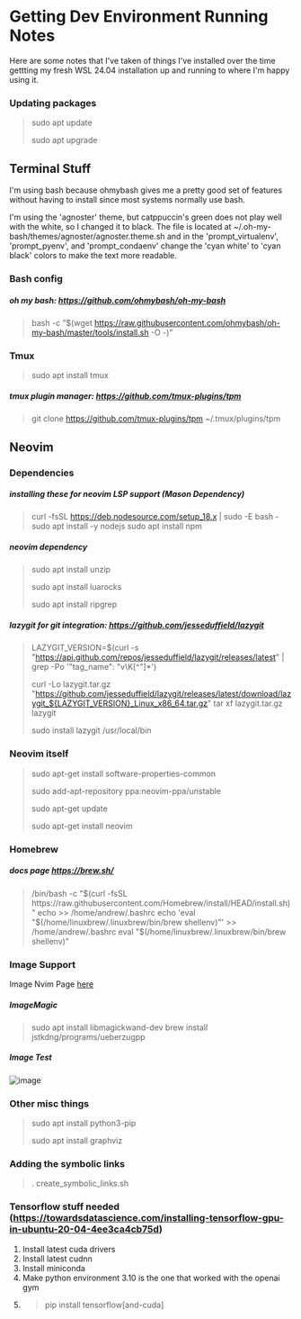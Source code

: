 # Getting Dev Environment Running Notes

Here are some notes that I've taken of things I've installed over the time gettting my fresh WSL 24.04 installation up and running to where I'm happy using it.

### Updating packages
> sudo apt update
>
> sudo apt upgrade

## Terminal Stuff
I'm using bash because ohmybash gives me a pretty good set of features without having to install since most systems normally use bash.

I'm using the 'agnoster' theme, but catppuccin's green does not play well with the white, so I changed it to black. The file is located at ~/.oh-my-bash/themes/agnoster/agnoster.theme.sh and in the 'prompt_virtualenv', 'prompt_pyenv', and 'prompt_condaenv' change the 'cyan white' to 'cyan black' colors to make the text more readable.

### Bash config
##### oh my bash: https://github.com/ohmybash/oh-my-bash
> bash -c "$(wget https://raw.githubusercontent.com/ohmybash/oh-my-bash/master/tools/install.sh -O -)"

### Tmux
> sudo apt install tmux

##### tmux plugin manager: https://github.com/tmux-plugins/tpm
> git clone https://github.com/tmux-plugins/tpm ~/.tmux/plugins/tpm

## Neovim

### Dependencies
##### installing these for neovim LSP support (Mason Dependency)
> curl -fsSL https://deb.nodesource.com/setup_18.x | sudo -E bash -
> sudo apt install -y nodejs
> sudo apt install npm

##### neovim dependency
> sudo apt install unzip
>
> sudo apt install luarocks
>
> sudo apt install ripgrep

##### lazygit for git integration: https://github.com/jesseduffield/lazygit
> LAZYGIT_VERSION=$(curl -s "https://api.github.com/repos/jesseduffield/lazygit/releases/latest" | grep -Po '"tag_name": "v\K[^"]*')
>
> curl -Lo lazygit.tar.gz "https://github.com/jesseduffield/lazygit/releases/latest/download/lazygit_${LAZYGIT_VERSION}_Linux_x86_64.tar.gz"
> tar xf lazygit.tar.gz lazygit
>
> sudo install lazygit /usr/local/bin

### Neovim itself
> sudo apt-get install software-properties-common
>
> sudo add-apt-repository ppa:neovim-ppa/unstable
>
> sudo apt-get update
>
> sudo apt-get install neovim

### Homebrew
##### docs page https://brew.sh/
> /bin/bash -c "$(curl -fsSL https://raw.githubusercontent.com/Homebrew/install/HEAD/install.sh)"
> echo >> /home/andrew/.bashrc
> echo 'eval "$(/home/linuxbrew/.linuxbrew/bin/brew shellenv)"' >> /home/andrew/.bashrc
> eval "$(/home/linuxbrew/.linuxbrew/bin/brew shellenv)"

### Image Support
Image Nvim Page [here](https://github.com/3rd/image.nvim?tab=readme-ov-file)
##### ImageMagic
> sudo apt install libmagickwand-dev
> brew install jstkdng/programs/ueberzugpp

##### Image Test
![image](portrait.jpg)


### Other misc things
> sudo apt install python3-pip
>
> sudo apt install graphviz

### Adding the symbolic links
> . create_symbolic_links.sh


### Tensorflow stuff needed (https://towardsdatascience.com/installing-tensorflow-gpu-in-ubuntu-20-04-4ee3ca4cb75d)
1. Install latest cuda drivers
2. Install latest cudnn
3. Install miniconda
4. Make python environment 3.10 is the one that worked with the openai gym
5. > pip install tensorflow[and-cuda]

